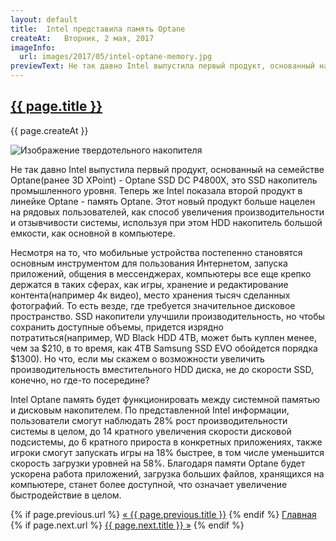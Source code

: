 ```yaml
---
layout: default
title:  Intel представила память Optane
createAt:   Вторник, 2 мая, 2017
imageInfo:
  url: images/2017/05/intel-optane-memory.jpg
previewText: Не так давно Intel выпустила первый продукт, основанный на семействе Optane(ранее 3D XPoint) - Optane SSD DC P4800X, это SSD накопитель промышленного уровня. Теперь же Intel показала второй продукт в линейке Optane - память Optane.
---
```


<h2 class="news-title"><a href="{{ site.github.url }}{{ page.url }}">{{ page.title }}</a></h2>
<p class="news-date">{{ page.createAt }}</p>
<div class="news-image-preview-container">
  <img class="news-image-preview" src="{{ page.imageInfo.url }}" alt="Изображение твердотельного накопителя">
</div>

<div class="news-text">
  <p>Не так давно Intel выпустила первый продукт, основанный на семействе Optane(ранее 3D XPoint) - Optane SSD DC P4800X, это SSD накопитель промышленного уровня. Теперь же Intel показала второй продукт в линейке Optane - память Optane. Этот новый продукт больше нацелен на рядовых пользователей, как способ увеличения производительности и отзывчивости системы, используя при этом HDD накопитель большой емкости, как основной в компьютере.</p>

  <p>Несмотря на то, что мобильные устройства постепенно становятся основным инструментом для пользования Интернетом, запуска приложений, общения в мессенджерах, компьютеры все еще крепко держатся в таких сферах, как игры, хранение и редактирование контента(например 4к видео), место хранения тысяч сделанных фотографий. То есть везде, где требуется значительное дисковое пространство. SSD накопители улучшили производительность, но чтобы сохранить доступные объемы, придется изрядно потратиться(например, WD Black HDD 4TB, может быть куплен менее, чем за $210, в то время, как 4TB Samsung SSD EVO обойдется порядка $1300). Но что, если мы скажем о возможности увеличить производительность вместительного HDD диска, не до скорости SSD, конечно, но где-то посередине?</p>

  <p>Intel Optane память будет функционировать между системной памятью и дисковым накопителем. По представленной Intel информации, пользователи смогут наблюдать 28% рост производительности системы в целом, до 14 кратного увеличения скорости дисковой подсистемы, до 6 кратного прироста в конкретных приложениях, также игроки смогут запускать игры на 18% быстрее, в том числе уменьшится скорость загрузки уровней на 58%. Благодаря памяти Optane будет ускорена работа приложений, загрузка больших файлов, хранящихся на компьютере, станет более доступной, что означает увеличение быстродействие в целом.</p>
</div>

<div class="bottom-links">
  {% if page.previous.url %}
    <a href="{{ site.github.url }}{{ page.previous.url }}">&laquo; {{ page.previous.title }}</a>
  {% endif %}
  <a href="{{ site.github.url }}">Главная</a>
  {% if page.next.url %}
    <a href="{{ site.github.url }}{{ page.next.url }}">{{ page.next.title }} &raquo;</a>
  {% endif %}
</div>
